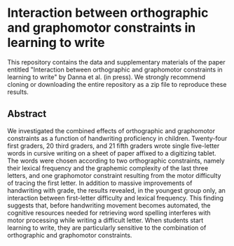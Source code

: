 # Interaction between orthographic and graphomotor constraints in learning to write

This repository contains the data and supplementary materials of the paper entitled "Interaction between orthographic and graphomotor constraints in learning to write" by Danna et al. (in press). We strongly recommend cloning or downloading the entire repository as a zip file to reproduce these results.

## Abstract

We investigated the combined effects of orthographic and graphomotor constraints as a function of handwriting proficiency in children. Twenty-four first graders, 20 third graders, and 21 fifth graders wrote single five-letter words in cursive writing on a sheet of paper affixed to a digitizing tablet. The words were chosen according to two orthographic constraints, namely their lexical frequency and the graphemic complexity of the last three letters, and one graphomotor constraint resulting from the motor difficulty of tracing the first letter. In addition to massive improvements of handwriting with grade, the results revealed, in the youngest group only, an interaction between first-letter difficulty and lexical frequency. This finding suggests that, before handwriting movement becomes automated, the cognitive resources needed for retrieving word spelling interferes with motor processing while writing a difficult letter. When students start learning to write, they are particularly sensitive to the combination of orthographic and graphomotor constraints.
